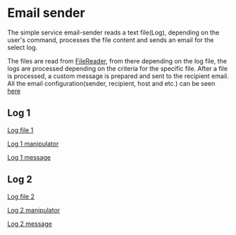 # Email sender 

The simple service email-sender reads a text file(Log), depending on the user's command, processes the file content and sends an email for the select log. 

The files are read from [FileReader](https://github.com/DenisBuserski/email-sender/blob/main/src/main/java/org/example/FileReader.java), from there depending on the log file, the logs are processеd depending on the criteria for the specific file. After a file is processed, a custom message is prepared and sent to the recipient email. All the email configuration(sender, recipient, host and etc.) can be seen [here](https://github.com/DenisBuserski/email-sender/blob/main/src/main/java/org/example/email/EmailConfiguration.java)






## Log 1
[Log file 1](https://github.com/DenisBuserski/email-sender/blob/main/src/main/resources/logs-1.txt)

[Log 1 manipulator](https://github.com/DenisBuserski/email-sender/blob/main/src/main/java/org/example/logmanipulator/Log1.java)

[Log 1 message](https://github.com/DenisBuserski/email-sender/blob/main/src/main/java/org/example/messagepreparation/Log1Message.java)



## Log 2
[Log file 2](https://github.com/DenisBuserski/email-sender/blob/main/src/main/resources/logs-2.txt)

[Log 2 manipulator](https://github.com/DenisBuserski/email-sender/blob/main/src/main/java/org/example/logmanipulator/Log2.java)

[Log 2 message](https://github.com/DenisBuserski/email-sender/blob/main/src/main/java/org/example/messagepreparation/Log2Message.java)
